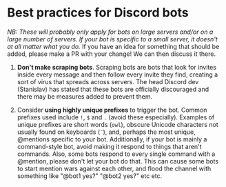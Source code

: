 # Best practices for Discord bots

*NB: These will probably only apply for bots on large servers and/or on a large
number of servers. If your bot is specific to a small server, it doesn't at all
matter what you do.* If you have an idea for something that should be added,
please make a PR with your change! We can then discuss it there.

1. **Don't make scraping bots**. Scraping bots are bots that look for invites
   inside every message and then follow every invite they find, creating a sort
   of virus that spreads across servers. The head Discord dev (Stanislav) has
   stated that these bots are officially discouraged and there may be measures
   added to prevent them.

2. Consider **using highly unique prefixes** to trigger the bot. Common prefixes
   used include `!`, `$` and `.` (avoid these especially). Examples of unique
   prefixes are short words (`owl`), obscure Unicode characters not usually
   found on keyboards (`¨`), and, perhaps the most unique, @mentions specific
   to your bot. Additionally, if your bot is mainly a command-style bot, avoid
   making it respond to things that aren't commands. Also, some bots respond
   to every single command with a @mention, please don't let your bot do that.
   This can cause some bots to start mention wars against each other, and flood
   the channel with something like "@bot1 yes?" "@bot2 yes?" etc etc.
